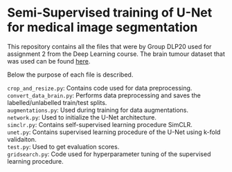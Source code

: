 # Semi-Supervised training of U-Net for medical image segmentation

This repository contains all the files that were by Group DLP20 used for assignment 2 from the Deep Learning course. The brain tumour dataset that was used can be found [here](https://www.kaggle.com/datasets/nikhilroxtomar/brain-tumor-segmentation).

Below the purpose of each file is described.

`crop_and_resize.py`: Contains code used for data preprocessing. \
`convert_data_brain.py`: Performs data preprocessing and saves the labelled/unlabelled train/test splits.\
`augmentations.py`: Used during training for data augmentations.\
`network.py`: Used to initialize the U-Net architecture.\
`simclr.py`: Contains self-supervised learning procedure SimCLR.\
`unet.py`: Contains supervised learning procedure of the U-Net using k-fold validaiton.\
`test.py`: Used to get evaluation scores.\
`gridsearch.py`: Code used for hyperparameter tuning of the supervised learning procedure.